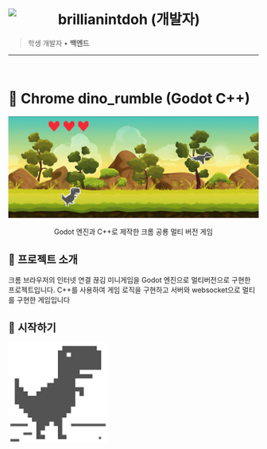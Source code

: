 # brillianintdoh (개발자) <img src="https://avatars.githubusercontent.com/u/133849984?v=4" align=left width=100> 
> 학생 개발자 • **백엔드**
<hr>
<br>

# 🦖 Chrome dino_rumble (Godot C++)

<div align="center">
  <img src="./github/main.png" alt="게임 스크린샷" width="600"/>
  
  <p>Godot 엔진과 C++로 제작한 크롬 공룡 멀티 버전 게임</p>
</div>

## 📝 프로젝트 소개
크롬 브라우저의 인터넷 연결 끊김 미니게임을 Godot 엔진으로 멀티버전으로 구현한 프로젝트입니다. C++를 사용하여 게임 로직을 구현하고 서버와 websocket으로 멀티를 구현한 게임입니다

## 🚀 시작하기
<a align="center" href="https://game.ourgram.co.kr/">
  <img src="./github/icon.png" alt="게임" width="200"/>
</a>